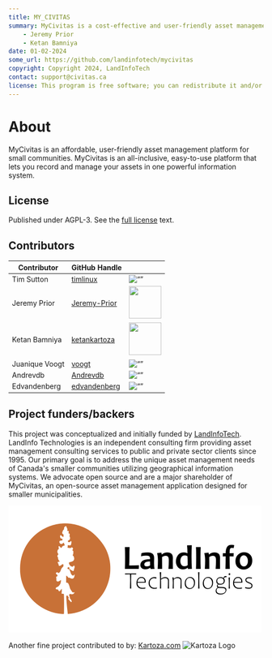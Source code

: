 ```yaml
---
title: MY_CIVITAS
summary: MyCivitas is a cost-effective and user-friendly asset management platform designed specifically for small communities. This comprehensive solution offers an all-inclusive and easy-to-use platform, empowering users to efficiently record and manage their assets within a powerful information system. With MyCivitas, communities can streamline their asset management processes, ensuring a seamless and effective approach to organising and overseeing their valuable resources.
    - Jeremy Prior
    - Ketan Bamniya
date: 01-02-2024
some_url: https://github.com/landinfotech/mycivitas
copyright: Copyright 2024, LandInfoTech
contact: support@civitas.ca
license: This program is free software; you can redistribute it and/or modify it under the terms of the GNU Affero General Public License as published by the Free Software Foundation; either version 3 of the License, or (at your option) any later version.
---
```


# About

MyCivitas is an affordable, user-friendly asset management platform for small communities.
MyCivitas is an all-inclusive, easy-to-use platform that lets you record and manage your assets in one powerful information system.

## License

Published under AGPL-3. See the [full license](license.md) text.

## Contributors
<!-- Tim is an example on what a contributor should look like -->

| Contributor | GitHub Handle | |
| ----------- | ------------- |-|
| Tim Sutton | [timlinux](https://github.com/timlinux) | <img src="https://github.com/timlinux.png" alt= “” width="64" height="64"> |
| Jeremy Prior | [Jeremy-Prior](https://github.com/Jeremy-Prior) | <img src="https://github.com/Jeremy-Prior.png" alt="" width="64" height="64"> |
| Ketan Bamniya | [ketankartoza](https://github.com/ketankartoza) | <img src="https://github.com/ketankartoza.png" alt="" width="64" height="64"> |
| Juanique Voogt | [voogt](https://github.com/voogt) | <img src="https://github.com/voogt.png" alt= “” width="64" height="64"> |
| Andrevdb | [Andrevdb](https://github.com/Andrevdb) | <img src="https://avatars.githubusercontent.com/u/40511773?v=4" alt= “” width="64" height="64"> |
| Edvandenberg | [edvandenberg](https://github.com/edvandenberg) | <img src="https://avatars.githubusercontent.com/u/130529424?v=4" alt= “” width="64" height="64"> |

## Project funders/backers  

This project was conceptualized and initially funded by [LandInfoTech](https://www.landinfotech.com/).
LandInfo Technologies is an independent consulting firm providing asset management consulting services to public and private sector clients since 1995. Our primary goal is to address the unique asset management needs of Canada's smaller communities utilizing geographical information systems. We advocate open source and are a major shareholder of MyCivitas, an open-source asset management application designed for smaller municipalities.

![landinfotech](./img/landinfotech.png)

Another fine project contributed to by: [Kartoza.com](https://kartoza.com)
![Kartoza Logo](../img/KartozaLogo-320x132.png)
